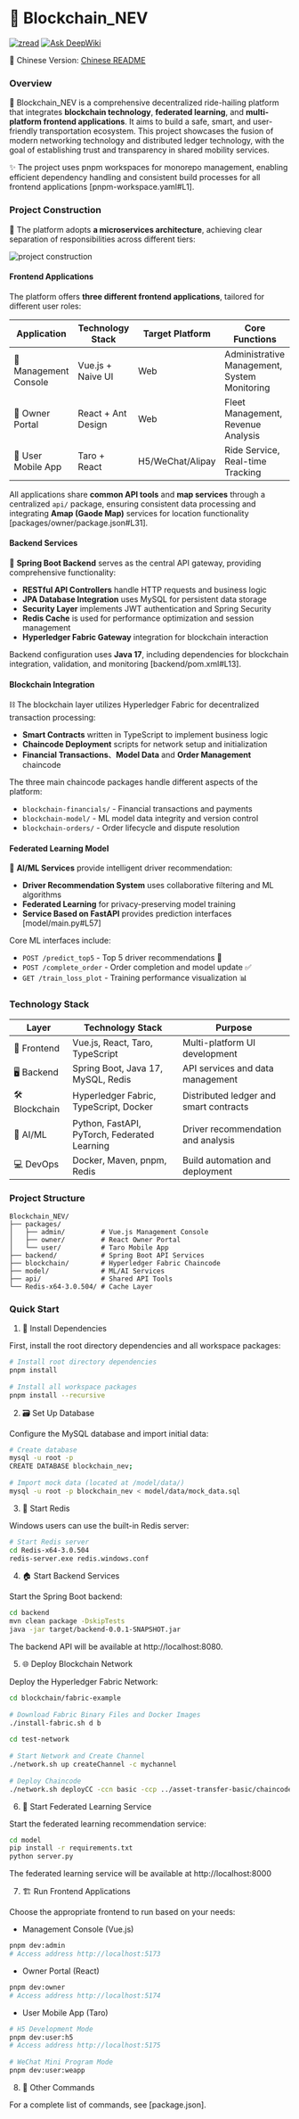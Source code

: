 # 🚀 Blockchain_NEV

[![zread](https://img.shields.io/badge/Ask_Zread-_.svg?style=flat&color=00b0aa&labelColor=000000&logo=data%3Aimage%2Fsvg%2Bxml%3Bbase64%2CPHN2ZyB3aWR0aD0iMTYiIGhlaWdodD0iMTYiIHZpZXdCb3g9IjAgMCAxNiAxNiIgZmlsbD0ibm9uZSIgeG1sbnM9Imh0dHA6Ly93d3cudzMub3JnLzIwMDAvc3ZnIj4KPHBhdGggZD0iTTQuOTYxNTYgMS42MDAxSDIuMjQxNTZDMS44ODgxIDEuNjAwMSAxLjYwMTU2IDEuODg2NjQgMS42MDE1NiAyLjI0MDFWNC45NjAxQzEuNjAxNTYgNS4zMTM1NiAxLjg4ODEgNS42MDAxIDIuMjQxNTYgNS42MDAxSDQuOTYxNTZDNS4zMTUwMiA1LjYwMDEgNS42MDE1NiA1LjMxMzU2IDUuNjAxNTYgNC45NjAxVjIuMjQwMUM1LjYwMTU2IDEuODg2NjQgNS4zMTUwMiAxLjYwMDEgNC45NjE1NiAxLjYwMDFaIiBmaWxsPSIjZmZmIi8%2BCjxwYXRoIGQ9Ik00Ljk2MTU2IDEwLjM5OTlIMi4yNDE1NkMxLjg4ODEgMTAuMzk5OSAxLjYwMTU2IDEwLjY4NjQgMS42MDE1NiAxMS4wMzk5VjEzLjc1OTlDMS42MDE1NiAxNC4xMTM0IDEuODg4MSAxNC4zOTk5IDIuMjQxNTYgMTQuMzk5OUg0Ljk2MTU2QzUuMzE1MDIgMTQuMzk5OSA1LjYwMTU2IDE0LjExMzQgNS42MDE1NiAxMy43NTk5VjExLjAzOTlDNS42MDE1NiAxMC42ODY0IDUuMzE1MDIgMTAuMzk5OSA0Ljk2MTU2IDEwLjM5OTlaIiBmaWxsPSIjZmZmIi8%2BCjxwYXRoIGQ9Ik0xMy43NTg0IDEuNjAwMUgxMS4wMzg0QzEwLjY4NSAxLjYwMDEgMTAuMzk4NCAxLjg4NjY0IDEwLjM5ODQgMi4yNDAxVjQuOTYwMUMxMC4zOTg0IDUuMzEzNTYgMTAuNjg1IDUuNjAwMSAxMS4wMzg0IDUuNjAwMUgxMy43NTg0QzE0LjExMTkgNS42MDAxIDE0LjM5ODQgNS4zMTM1NiAxNC4zOTg0IDQuOTYwMVYyLjI0MDFDMTQuMzk4NCAxLjg4NjY0IDE0LjExMTkgMS42MDAxIDEzLjc1ODQgMS42MDAxWiIgZmlsbD0iI2ZmZiIvPgo8cGF0aCBkPSJNNCAxMkwxMiA0TDQgMTJaIiBmaWxsPSIjZmZmIi8%2BCjxwYXRoIGQ9Ik00IDEyTDEyIDQiIHN0cm9rZT0iI2ZmZiIgc3Ryb2tlLXdpZHRoPSIxLjUiIHN0cm9rZS1saW5lY2FwPSJyb3VuZCIvPgo8L3N2Zz4K&logoColor=ffffff)](https://zread.ai/SoftGhostGU/Blockchain_NEV) [![Ask DeepWiki](https://deepwiki.com/badge.svg)](https://deepwiki.com/SoftGhostGU/Blockchain_NEV)

📖 Chinese Version: [Chinese README](README.md)

### Overview

🚏 Blockchain_NEV is a comprehensive decentralized ride-hailing platform that integrates **blockchain technology**, **federated learning**, and **multi-platform frontend applications**. It aims to build a safe, smart, and user-friendly transportation ecosystem. This project showcases the fusion of modern networking technology and distributed ledger technology, with the goal of establishing trust and transparency in shared mobility services.   

✨ The project uses pnpm workspaces for monorepo management, enabling efficient dependency handling and consistent build processes for all frontend applications [pnpm-workspace.yaml#L1].


### Project Construction

🎉 The platform adopts **a microservices architecture**, achieving clear separation of responsibilities across different tiers:

![project construction](./README_IMG/project_construction_en.png)


#### Frontend Applications

The platform offers **three different frontend applications**, tailored for different user roles:

| Application   | Technology Stack            | Target Platform | Core Functions               |
|---------------|---------------------------|-----------------|------------------------------|
| 🔁 Management Console | Vue.js + Naive UI       | Web             | Administrative Management, System Monitoring |
| 🚗 Owner Portal   | React + Ant Design        | Web             | Fleet Management, Revenue Analysis |
| 📱 User Mobile App | Taro + React            | H5/WeChat/Alipay | Ride Service, Real-time Tracking |

All applications share **common API tools** and **map services** through a centralized `api/` package, ensuring consistent data processing and integrating **Amap (Gaode Map)** services for location functionality [packages/owner/package.json#L31].


#### Backend Services

🧠 **Spring Boot Backend** serves as the central API gateway, providing comprehensive functionality:

- **RESTful API Controllers** handle HTTP requests and business logic
- **JPA Database Integration** uses MySQL for persistent data storage
- **Security Layer** implements JWT authentication and Spring Security
- **Redis Cache** is used for performance optimization and session management
- **Hyperledger Fabric Gateway** integration for blockchain interaction

Backend configuration uses **Java 17**, including dependencies for blockchain integration, validation, and monitoring [backend/pom.xml#L13].



#### Blockchain Integration

⛓️ The blockchain layer utilizes Hyperledger Fabric for decentralized transaction processing:

- **Smart Contracts** written in TypeScript to implement business logic
- **Chaincode Deployment** scripts for network setup and initialization
- **Financial Transactions**、**Model Data** and **Order Management** chaincode

The three main chaincode packages handle different aspects of the platform:

- `blockchain-financials/` - Financial transactions and payments
- `blockchain-model/` - ML model data integrity and version control
- `blockchain-orders/` - Order lifecycle and dispute resolution


#### Federated Learning Model

🧠 **AI/ML Services** provide intelligent driver recommendation:

- **Driver Recommendation System** uses collaborative filtering and ML algorithms
- **Federated Learning** for privacy-preserving model training
- **Service Based on FastAPI** provides prediction interfaces [model/main.py#L57]

Core ML interfaces include:

- `POST /predict_top5` - Top 5 driver recommendations 🎯
- `POST /complete_order` - Order completion and model update ✅
- `GET /train_loss_plot` - Training performance visualization 📊



### Technology Stack

| Layer     | Technology Stack                                               | Purpose                     |
|----------|--------------------------------------------------------------|--------------------------|
| 🧱 Frontend      | Vue.js, React, Taro, TypeScript                      | Multi-platform UI development |
| 🖥️ Backend      | Spring Boot, Java 17, MySQL, Redis                    | API services and data management       |
| 🛠️ Blockchain    | Hyperledger Fabric, TypeScript, Docker               | Distributed ledger and smart contracts     |
| 🤖 AI/ML     | Python, FastAPI, PyTorch, Federated Learning         | Driver recommendation and analysis           |
| 💻 DevOps    | Docker, Maven, pnpm, Redis                           | Build automation and deployment         |


### Project Structure

```text
Blockchain_NEV/
├── packages/           
│   ├── admin/         # Vue.js Management Console
│   ├── owner/         # React Owner Portal
│   └── user/          # Taro Mobile App
├── backend/           # Spring Boot API Services
├── blockchain/        # Hyperledger Fabric Chaincode
├── model/             # ML/AI Services
├── api/               # Shared API Tools
└── Redis-x64-3.0.504/ # Cache Layer
```

### Quick Start

1. 💾 Install Dependencies

First, install the root directory dependencies and all workspace packages:

```bash
# Install root directory dependencies
pnpm install
 
# Install all workspace packages
pnpm install --recursive
```
2. 🗃️ Set Up Database

Configure the MySQL database and import initial data:

```bash
# Create database
mysql -u root -p
CREATE DATABASE blockchain_nev;
 
# Import mock data (located at /model/data/)
mysql -u root -p blockchain_nev < model/data/mock_data.sql
```

3. 🔐 Start Redis

Windows users can use the built-in Redis server:

```bash
# Start Redis server
cd Redis-x64-3.0.504
redis-server.exe redis.windows.conf
```

4. 🏠 Start Backend Services

Start the Spring Boot backend:

```bash
cd backend
mvn clean package -DskipTests
java -jar target/backend-0.0.1-SNAPSHOT.jar
```

The backend API will be available at http://localhost:8080.

5. 🌐 Deploy Blockchain Network

Deploy the Hyperledger Fabric Network: 

```bash
cd blockchain/fabric-example
 
# Download Fabric Binary Files and Docker Images
./install-fabric.sh d b
 
cd test-network
 
# Start Network and Create Channel
./network.sh up createChannel -c mychannel
 
# Deploy Chaincode
./network.sh deployCC -ccn basic -ccp ../asset-transfer-basic/chaincodes/chaincode-typescript/ -ccl typescript
```

6. 🧠 Start Federated Learning Service

Start the federated learning recommendation service:

```bash
cd model
pip install -r requirements.txt
python server.py
```

The federated learning service will be available at http://localhost:8000

7. 🏗️ Run Frontend Applications

Choose the appropriate frontend to run based on your needs:

- Management Console (Vue.js)

```bash
pnpm dev:admin
# Access address http://localhost:5173
```

- Owner Portal (React)

```bash
pnpm dev:owner
# Access address http://localhost:5174
```

- User Mobile App (Taro)

```bash
# H5 Development Mode
pnpm dev:user:h5
# Access address http://localhost:5175
 
# WeChat Mini Program Mode
pnpm dev:user:weapp
```

8. 🔬 Other Commands

For a complete list of commands, see [package.json].
